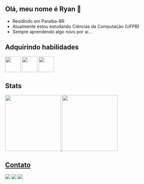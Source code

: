   ## Olá, meu nome é Ryan 👋
- Residindo em Paraíba-BR
- Atualmente estou estudando Ciências da Computação (UFPB)
- Sempre aprendendo algo novo por aí...


## Adquirindo habilidades
<div>
  

<img src="https://cdn.jsdelivr.net/gh/devicons/devicon@latest/icons/java/java-original.svg" height="50" widht="50" />
<img src="https://cdn.jsdelivr.net/gh/devicons/devicon@latest/icons/html5/html5-plain.svg" height="50" widht="50" />
<img src="https://cdn.jsdelivr.net/gh/devicons/devicon@latest/icons/javascript/javascript-original.svg" height="50" widht="50" />           
</div>

## Stats
<div>
  <a href="https://github.com/ryanpsouzaa">
    <img height="180em" src="https://github-readme-stats.vercel.app/api?username=ryanpsouzaa&show_icons=true&theme=dark&include_all_commits=true&count_private=true"/>
    <img height="180em" src="https://github-readme-stats.vercel.app/api/top-langs/?username=ryanpsouzaa&layout=compact&theme=dark"/>
</div>


  ## Contato
  <div>
  <a href="www.linkedin.com/in/ryanpsouza/"><img loading="lazy" src="https://img.shields.io/badge/-LinkedIn-%230077B5?style=for-the-badge&logo=linkedin&logoColor=white" target="_blank"></a>
  <a href="https://instagram.com/ryanpsouza_/"><img loading="lazy" src="https://img.shields.io/badge/-Instagram-%23E4405F?style=for-the-badge&logo=instagram&logoColor=white" target="_blank"></a> 
  <a href = "mailto:ryan.pereira@dcx.ufpb.br"><img loading="lazy" src="https://img.shields.io/badge/Gmail-D14836?style=for-the-badge&logo=gmail&logoColor=white" target="_blank"></a>

</div>

          
          

<!--
**ryanpsouzaa/ryanpsouzaa** is a ✨ _special_ ✨ repository because its `README.md` (this file) appears on your GitHub profile.

Here are some ideas to get you started:

- 🔭 I’m currently working on ...
- 🌱 I’m currently learning ...
- 👯 I’m looking to collaborate on ...
- 🤔 I’m looking for help with ...
- 💬 Ask me about ...
- 📫 How to reach me: ...
- 😄 Pronouns: ...
- ⚡ Fun fact: ...
-->
